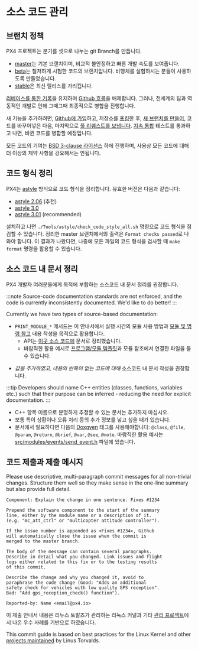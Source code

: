 # 소스 코드 관리

## 브랜치 정책

PX4 프로젝트는 분기를 셋으로 나누는 git Branch를 만듭니다.

* [master](https://github.com/PX4/PX4-Autopilot/tree/master)는 기본 브랜치이며, 비교적 불안정하고 빠른 개발 속도를 보여줍니다.
* [beta](https://github.com/PX4/PX4-Autopilot/tree/beta)는 철저하게 시험한 코드의 브랜치입니다. 비행체를 실험하시는 분들이 사용하도록 만들었습니다.
* [stable](https://github.com/PX4/PX4-Autopilot/tree/stable)은 최신 릴리스를 가리킵니다.

[리베이스를 통한 기록](https://www.atlassian.com/git/tutorials/rewriting-history)을 유지하며 [Github 흐름](https://guides.github.com/introduction/flow/)을 배제합니다. 그러나, 전세계의 팀과 역동적인 개발로 인해 그때그때 최종적으로 병합을 진행합니다.

새 기능을 추가하려면,  [Github에 가입](https://help.github.com/articles/signing-up-for-a-new-github-account/)하고, 저장소를 [포킹](https://help.github.com/articles/fork-a-repo/)한 후, [새 브랜치를 만들어](https://help.github.com/articles/creating-and-deleting-branches-within-your-repository/), 코드를 바꾸어넣은 다음, 마지막으로 [풀 리퀘스트를 보냅니다](https://help.github.com/articles/using-pull-requests/). [지속 통합](https://en.wikipedia.org/wiki/Continuous_integration) 테스트를 통과하고 나면, 바뀐 코드를 병합할 예정입니다.

모든 코드의 기여는 [BSD 3-clause 라이선스](https://opensource.org/licenses/BSD-3-Clause) 하에 진행하며, 사용상 모든 코드에 대해 더 이상의 제약 사항을 강요해서는 안됩니다.

## 코드 형식 정리

PX4는 [astyle](http://astyle.sourceforge.net/) 방식으로 코드 형식을 정리합니다. 유효한 버전은 다음과 같습니다:
* [astyle 2.06](https://sourceforge.net/projects/astyle/files/astyle/astyle%202.06/) (추천)
* [astyle 3.0](https://sourceforge.net/projects/astyle/files/astyle/astyle%203.0/)
* [astyle 3.01](https://sourceforge.net/projects/astyle/files/) (recommended)

설치하고 나면 `./Tools/astyle/check_code_style_all.sh` 명령으로 코드 형식을 점검할 수 있습니다. 정리한 master 브랜치에서의 출력은 `Format checks passed`로 나와야 합니다. 이 결과가 나왔다면, 나중에 모든 파일의 코드 형식을 검사할 때  `make format` 명령을 활용할 수 있습니다.

## 소스 코드 내 문서 정리

PX4 개발자 여러분들에게 목적에 부합하는 소스코드 내 문서 정리를 권장합니다.

:::note
Source-code documentation standards are not enforced, and the code is currently inconsistently documented. We'd like to do better!
:::

Currently we have two types of source-based documentation:
- `PRINT_MODULE_*` 메서드는 이 안내서에서 실행 시간의 모듈 사용 방법과 [모듈 및 명령 참고](../modules/modules_main.md) 내용 작성을 목적으로 활용합니다.
  - API는 [이곳 소스 코드에](https://github.com/PX4/PX4-Autopilot/blob/v1.8.0/src/platforms/px4_module.h#L381) 문서로 정리했습니다.
  - 바람직한 활용 예시로 [프로그램/모듈 템플릿](../apps/module_template.md)과 모듈 참조에서 연결한 파일을 들 수 있습니다.
* *값을 추가하였고, 내용의 반복이 없는 코드에 대해* 소스코드 내 문서 작성을 권장합니다.

:::tip
Developers should name C++ entities (classes, functions, variables etc.) such that their purpose can be inferred - reducing the need for explicit documentation.
:::

  - C++ 항목 이름으로 분명하게 추정할 수 있는 문서는 추가하지 마십시오.
  - 보통 특이 상황이나 오류 처리 등의 추가 정보를 넣고 싶을 때가 있습니다.
  - 문서에서 필요하다면 다음의 [Doxgyen](http://www.doxygen.nl/) 태그를 사용해야합니다: `@class`, `@file`, `@param`, `@return`, `@brief`, `@var`, `@see`, `@note`. 바람직한 활용 예시는  [src/modules/events/send_event.h](https://github.com/PX4/PX4-Autopilot/blob/master/src/modules/events/send_event.h) 파일에 있습니다.

## 코드 제출과 제출 메시지

Please use descriptive, multi-paragraph commit messages for all non-trivial changes. Structure them well so they make sense in the one-line summary but also provide full detail.

```
Component: Explain the change in one sentence. Fixes #1234

Prepend the software component to the start of the summary
line, either by the module name or a description of it.
(e.g. "mc_att_ctrl" or "multicopter attitude controller").

If the issue number is appended as <Fixes #1234>, Github
will automatically close the issue when the commit is
merged to the master branch.

The body of the message can contain several paragraphs.
Describe in detail what you changed. Link issues and flight
logs either related to this fix or to the testing results
of this commit.

Describe the change and why you changed it, avoid to
paraphrase the code change (Good: "Adds an additional
safety check for vehicles with low quality GPS reception".
Bad: "Add gps_reception_check() function").

Reported-by: Name <email@px4.io>
```

이 제출 안내서 내용은 리누스 토발즈가 관리하는 리눅스 커널과 기타 [관리 프로젝트](https://github.com/torvalds/subsurface/blob/a48494d2fbed58c751e9b7e8fbff88582f9b2d02/README#L88-L115)에서 나온 우수 사례를 기반으로 하였습니다.

This commit guide is based on best practices for the Linux Kernel and other [projects maintained](https://github.com/torvalds/subsurface/blob/a48494d2fbed58c751e9b7e8fbff88582f9b2d02/README#L88-L115) by Linus Torvalds.
